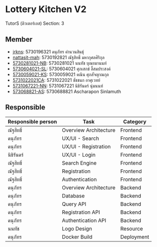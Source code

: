# Lottery Kitchen V2
TutorS (ติวเตอร์เอส) Section: 3

## Member
- [jrkns](https://github.com/jrkns): 5730196321 ดนุภัทร คำนวนสินธุ์ 
- [nattasit-mah](https://github.com/5730192821-NM): 5730192821 ณัฐสิทธิ์ มหากุศลศิริกุล
- [5730281021-NB](https://github.com/5730281021-NB): 5730281021 นนทัช บุณยมานนท์
- [5730604021-SL](https://github.com/5730604021-SL): 5730604021 ศุภเสกข์ ลี้สมประสงค์
- [5730059021-KS](https://github.com/5730059021KS): 5730059021 คณิน ศุภสัจญาณกุล
- [5731022021CA](https://github.com/5731022021CA): 5731022021 ชัชชนก อาศุเวทย์
- [5731067221-NN](https://github.com/5731067221-NN): 5731067221 นิธิรันดร์ นุ่มนนท์
- [573068821-AS](https://github.com/5730688821-AS): 5730688821 Ascharapon Sinlamuth

## Responsible
Responsible person | Task | Category
------------ | ------------- | -------------
ณัฐสิทธิ์ | Overview Architecture | Frontend
ดนุภัทร | UX/UI - Search | Frontend
ดนุภัทร | UX/UI - Registration | Frontend
นิธิรันดร์ | UX/UI - Login | Frontend
ณัฐสิทธิ์ | Search Engine | Frontend
ณัฐสิทธิ์ | Registration | Frontend
ณัฐสิทธิ์ | Authentication | Frontend
ดนุภัทร | Overview Architecture | Backend
ดนุภัทร | Database | Backend
ดนุภัทร | Query API | Backend
ดนุภัทร | Registration API | Backend
ดนุภัทร | Authentication API | Backend
นนทัช | Logo Design | Resource
ดนุภัทร | Docker Build | Deployment
